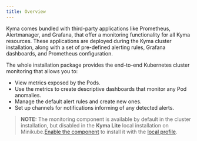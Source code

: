 ```yaml
---
title: Overview
---
```


Kyma comes bundled with third-party applications like Prometheus, Alertmanager, and Grafana, that offer a monitoring functionality for all Kyma resources. These applications are deployed during the Kyma cluster installation, along with a set of pre-defined alerting rules, Grafana dashboards, and Prometheus configuration.

The whole installation package provides the end-to-end Kubernetes cluster monitoring that allows you to:

- View metrics exposed by the Pods.
- Use the metrics to create descriptive dashboards that monitor any Pod anomalies.
- Manage the default alert rules and create new ones.
- Set up channels for notifications informing of any detected alerts.

>**NOTE:** The monitoring component is available by default in the cluster installation, but disabled in the **Kyma Lite** local installation on Minikube.[Enable the component](/root/kyma/#configuration-custom-component-installation-add-a-component) to install it with the [local profile](/components/monitoring/#configuration-production-profile-local-profile).
